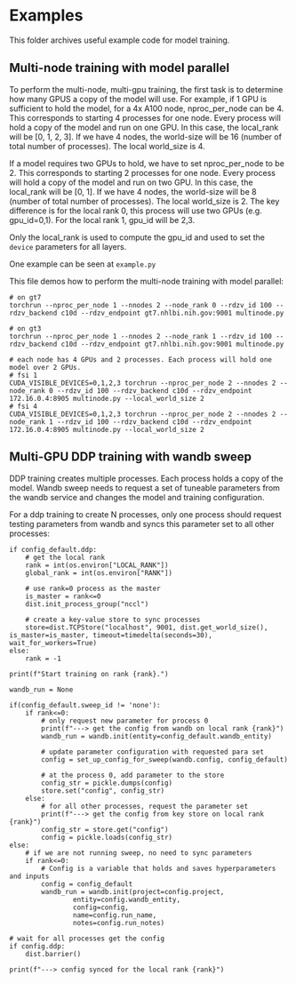 # Examples

This folder archives useful example code for model training.

## Multi-node training with model parallel

To perform the multi-node, multi-gpu training, the first task is to determine how many GPUS a copy of the model will use. For example, if 1 GPU is sufficient to hold the model, for a 4x A100 node, nproc_per_node can be 4. This corresponds to starting 4 processes for one node. Every process will hold a copy of the model and run on one GPU. In this case, the local_rank will be [0, 1, 2, 3]. If we have 4 nodes, the world-size will be 16 (number of total number of processes). The local world_size is 4.

If a model requires two GPUs to hold, we have to set nproc_per_node to be 2. This corresponds to starting 2 processes for one node. Every process will hold a copy of the model and run on two GPU. In this case, the local_rank will be [0, 1]. If we have 4 nodes, the world-size will be 8 (number of total number of processes). The local world_size is 2. The key difference is for the local rank 0, this process will use two GPUs (e.g. gpu_id=0,1). For the local rank 1, gpu_id will be 2,3. 

Only the local_rank is used to compute the gpu_id and used to set the `device` parameters for all layers.

One example can be seen at `example.py`

This file demos how to perform the multi-node training with model parallel:

```
# on gt7
torchrun --nproc_per_node 1 --nnodes 2 --node_rank 0 --rdzv_id 100 --rdzv_backend c10d --rdzv_endpoint gt7.nhlbi.nih.gov:9001 multinode.py

# on gt3
torchrun --nproc_per_node 1 --nnodes 2 --node_rank 1 --rdzv_id 100 --rdzv_backend c10d --rdzv_endpoint gt7.nhlbi.nih.gov:9001 multinode.py
```

```
# each node has 4 GPUs and 2 processes. Each process will hold one model over 2 GPUs.
# fsi 1
CUDA_VISIBLE_DEVICES=0,1,2,3 torchrun --nproc_per_node 2 --nnodes 2 --node_rank 0 --rdzv_id 100 --rdzv_backend c10d --rdzv_endpoint 172.16.0.4:8905 multinode.py --local_world_size 2
# fsi 4
CUDA_VISIBLE_DEVICES=0,1,2,3 torchrun --nproc_per_node 2 --nnodes 2 --node_rank 1 --rdzv_id 100 --rdzv_backend c10d --rdzv_endpoint 172.16.0.4:8905 multinode.py --local_world_size 2

```

## Multi-GPU DDP training with wandb sweep

DDP training creates multiple processes. Each process holds a copy of the model. Wandb sweep needs to request a set of tuneable parameters from the wandb service and changes the model and training configuration. 

For a ddp training to create N processes, only one process should request testing parameters from wandb and syncs this parameter set to all other processes:

```
if config_default.ddp:      
    # get the local rank
    rank = int(os.environ["LOCAL_RANK"])
    global_rank = int(os.environ["RANK"])

    # use rank=0 process as the master
    is_master = rank<=0
    dist.init_process_group("nccl")   

    # create a key-value store to sync processes     
    store=dist.TCPStore("localhost", 9001, dist.get_world_size(), is_master=is_master, timeout=timedelta(seconds=30), wait_for_workers=True)
else:
    rank = -1
    
print(f"Start training on rank {rank}.")

wandb_run = None

if(config_default.sweep_id != 'none'):
    if rank<=0:
        # only request new parameter for process 0
        print(f"---> get the config from wandb on local rank {rank}")
        wandb_run = wandb.init(entity=config_default.wandb_entity)

        # update parameter configuration with requested para set
        config = set_up_config_for_sweep(wandb.config, config_default)   
        
        # at the process 0, add parameter to the store
        config_str = pickle.dumps(config)     
        store.set("config", config_str)
    else:
        # for all other processes, request the parameter set
        print(f"---> get the config from key store on local rank {rank}")
        config_str = store.get("config")
        config = pickle.loads(config_str)
else:
    # if we are not running sweep, no need to sync parameters
    if rank<=0:
        # Config is a variable that holds and saves hyperparameters and inputs
        config = config_default
        wandb_run = wandb.init(project=config.project, 
                entity=config.wandb_entity, 
                config=config, 
                name=config.run_name, 
                notes=config.run_notes)

# wait for all processes get the config
if config.ddp:                        
    dist.barrier()

print(f"---> config synced for the local rank {rank}")
```
